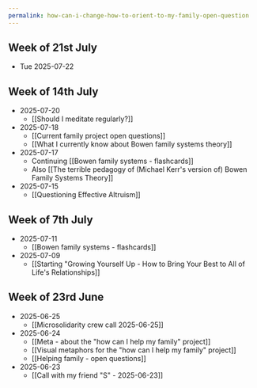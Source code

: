```yaml
---
permalink: how-can-i-change-how-to-orient-to-my-family-open-question
---
```


## Week of 21st July
- Tue 2025-07-22 
## Week of 14th July
- 2025-07-20 
	- [[Should I meditate regularly?]]
- 2025-07-18
	- [[Current family project open questions]]
	- [[What I currently know about Bowen family systems theory]]
- 2025-07-17 
	- Continuing [[Bowen family systems - flashcards]]
	- Also [[The terrible pedagogy of (Michael Kerr's version of) Bowen Family Systems Theory]]
- 2025-07-15
	- [[Questioning Effective Altruism]]
## Week of 7th July
- 2025-07-11
	- [[Bowen family systems - flashcards]]
- 2025-07-09
	- [[Starting "Growing Yourself Up - How to Bring Your Best to All of Life's Relationships]]
## Week of 23rd June
- 2025-06-25
	- [[Microsolidarity crew call 2025-06-25]]
- 2025-06-24
	- [[Meta - about the "how can I help my family" project]]
	- [[Visual metaphors for the "how can I help my family" project]]
	- [[Helping family - open questions]]
- 2025-06-23
	- [[Call with my friend "S" - 2025-06-23]]